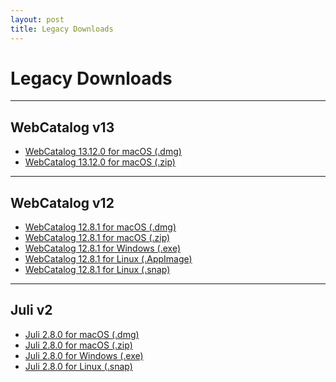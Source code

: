 ```yaml
---
layout: post
title: Legacy Downloads
---
```


# Legacy Downloads
* * *

## WebCatalog v13

- [WebCatalog 13.12.0 for macOS (.dmg)](https://github.com/quanglam2807/webcatalog/releases/download/v13.12.0/WebCatalog-13.12.0.dmg)
- [WebCatalog 13.12.0 for macOS (.zip)](https://github.com/quanglam2807/webcatalog/releases/download/v13.12.0/WebCatalog-13.12.0-mac.zip)

* * *

## WebCatalog v12

- [WebCatalog 12.8.1 for macOS (.dmg)](https://github.com/quanglam2807/webcatalog/releases/download/v12.8.1/WebCatalog-12.8.1.dmg)
- [WebCatalog 12.8.1 for macOS (.zip)](https://github.com/quanglam2807/webcatalog/releases/download/v12.8.1/WebCatalog-12.8.1-mac.zip)
- [WebCatalog 12.8.1 for Windows (.exe)](https://github.com/quanglam2807/webcatalog/releases/download/v12.8.1/webcatalog-setup-12.8.1.exe)
- [WebCatalog 12.8.1 for Linux (.AppImage)](https://github.com/quanglam2807/webcatalog/releases/download/v12.8.1/webcatalog-12.8.1-x86_64.AppImage)
- [WebCatalog 12.8.1 for Linux (.snap)](https://github.com/quanglam2807/webcatalog/releases/download/v12.8.1/webcatalog_12.8.1_amd64.snap)

* * *

## Juli v2

- [Juli 2.8.0 for macOS (.dmg)](https://github.com/quanglam2807/juli/releases/download/v2.8.0/Juli-2.8.0.dmg)
- [Juli 2.8.0 for macOS (.zip)](https://github.com/quanglam2807/juli/releases/download/v2.8.0/Juli-2.8.0-mac.zip)
- [Juli 2.8.0 for Windows (.exe)](https://github.com/quanglam2807/juli/releases/download/v2.8.0/Juli-Setup-2.8.0.exe)
- [Juli 2.8.0 for Linux (.snap)](https://github.com/quanglam2807/juli/releases/download/v2.8.0/Juli_2.8.0_amd64.snap)